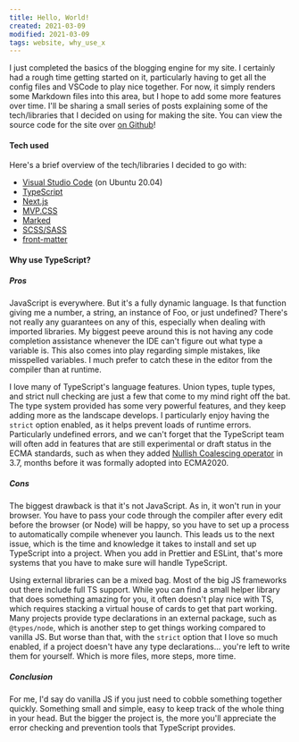 ```yaml
---
title: Hello, World!
created: 2021-03-09
modified: 2021-03-09
tags: website, why_use_x
---
```


I just completed the basics of the blogging engine for my site. I certainly had a rough time getting started on it, particularly having to get all the config files and VSCode to play nice together. For now, it simply renders some Markdown files into this area, but I hope to add some more features over time. I'll be sharing a small series of posts explaining some of the tech/libraries that I decided on using for making the site.  You can view the source code for the site over [on Github](https://github.com/KWeaver87/kweave.net/)!

#### Tech used

Here's a brief overview of the tech/libraries I decided to go with:
- [Visual Studio Code](https://code.visualstudio.com/) (on Ubuntu 20.04)
- [TypeScript](https://www.typescriptlang.org/)
- [Next.js](https://nextjs.org/)
- [MVP.CSS](https://andybrewer.github.io/mvp/)
- [Marked](https://marked.js.org/)
- [SCSS/SASS](https://sass-lang.com/)
- [front-matter](https://github.com/jxson/front-matter)

#### Why use TypeScript?

##### Pros

JavaScript is everywhere. But it's a fully dynamic language. Is that function giving me a number, a string, an instance of Foo, or just undefined? There's not really any guarantees on any of this, especially when dealing with imported libraries. My biggest peeve around this is not having any code completion assistance whenever the IDE can't figure out what type a variable is. This also comes into play regarding simple mistakes, like misspelled variables. I much prefer to catch these in the editor from the compiler than at runtime.

I love many of TypeScript's language features. Union types, tuple types, and strict null checking are just a few that come to my mind right off the bat. The type system provided has some very powerful features, and they keep adding more as the landscape develops. I particularly enjoy having the `strict` option enabled, as it helps prevent loads of runtime errors. Particularly undefined errors, and we can't forget that the TypeScript team will often add in features that are still experimental or draft status in the ECMA standards, such as when they added [Nullish Coalescing operator](https://www.typescriptlang.org/docs/handbook/release-notes/typescript-3-7.html#nullish-coalescing) in 3.7, months before it was formally adopted into ECMA2020.

##### Cons

The biggest drawback is that it's not JavaScript. As in, it won't run in your browser. You have to pass your code through the compiler after every edit before the browser (or Node) will be happy, so you have to set up a process to automatically compile whenever you launch. This leads us to the next issue, which is the time and knowledge it takes to install and set up TypeScript into a project. When you add in Prettier and ESLint, that's more systems that you have to make sure will handle TypeScript.

Using external libraries can be a mixed bag. Most of the big JS frameworks out there include full TS support. While you can find a small helper library that does something amazing for you, it often doesn't play nice with TS, which requires stacking a virtual house of cards to get that part working. Many projects provide type declarations in an external package, such as `@types/node`, which is another step to get things working compared to vanilla JS. But worse than that, with the `strict` option that I love so much enabled, if a project doesn't have any type declarations... you're left to write them for yourself. Which is more files, more steps, more time.

##### Conclusion

For me, I'd say do vanilla JS if you just need to cobble something together quickly. Something small and simple, easy to keep track of the whole thing in your head. But the bigger the project is, the more you'll appreciate the error checking and prevention tools that TypeScript provides.